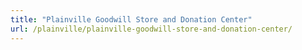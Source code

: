 ```yaml
---
title: "Plainville Goodwill Store and Donation Center"
url: /plainville/plainville-goodwill-store-and-donation-center/
---
```


